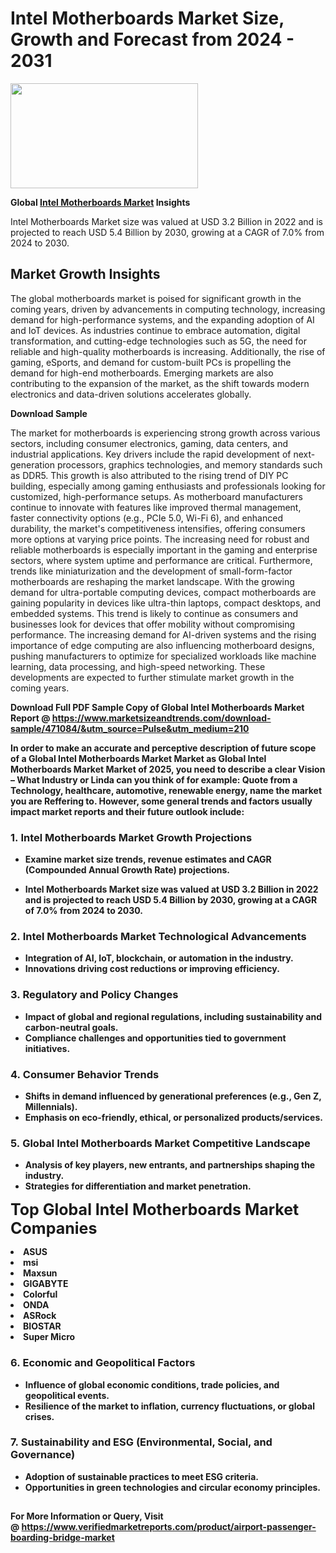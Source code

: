 <H1>Intel Motherboards Market Size, Growth and Forecast from 2024 - 2031</H1><img class="aligncenter size-medium wp-image-584254" src="https://thirdeyenews.in/wp-content/uploads/2024/09/Global-Market-Research-300x168.jpeg" alt="" width="300" height="168" /><p><strong>Global&nbsp;<a href="https://www.marketsizeandtrends.com/download-sample/471084/&amp;utm_source=Pulse&amp;utm_medium=210">Intel Motherboards Market</a> Insights</strong></p><p>Intel Motherboards Market size was valued at USD 3.2 Billion in 2022 and is projected to reach USD 5.4 Billion by 2030, growing at a CAGR of 7.0% from 2024 to 2030.</p><p><h2>Market Growth Insights</h2> <p>The global motherboards market is poised for significant growth in the coming years, driven by advancements in computing technology, increasing demand for high-performance systems, and the expanding adoption of AI and IoT devices. As industries continue to embrace automation, digital transformation, and cutting-edge technologies such as 5G, the need for reliable and high-quality motherboards is increasing. Additionally, the rise of gaming, eSports, and demand for custom-built PCs is propelling the demand for high-end motherboards. Emerging markets are also contributing to the expansion of the market, as the shift towards modern electronics and data-driven solutions accelerates globally.</p> <p><strong>Download Sample</strong></p> <p>The market for motherboards is experiencing strong growth across various sectors, including consumer electronics, gaming, data centers, and industrial applications. Key drivers include the rapid development of next-generation processors, graphics technologies, and memory standards such as DDR5. This growth is also attributed to the rising trend of DIY PC building, especially among gaming enthusiasts and professionals looking for customized, high-performance setups. As motherboard manufacturers continue to innovate with features like improved thermal management, faster connectivity options (e.g., PCIe 5.0, Wi-Fi 6), and enhanced durability, the market's competitiveness intensifies, offering consumers more options at varying price points. The increasing need for robust and reliable motherboards is especially important in the gaming and enterprise sectors, where system uptime and performance are critical. Furthermore, trends like miniaturization and the development of small-form-factor motherboards are reshaping the market landscape. With the growing demand for ultra-portable computing devices, compact motherboards are gaining popularity in devices like ultra-thin laptops, compact desktops, and embedded systems. This trend is likely to continue as consumers and businesses look for devices that offer mobility without compromising performance. The increasing demand for AI-driven systems and the rising importance of edge computing are also influencing motherboard designs, pushing manufacturers to optimize for specialized workloads like machine learning, data processing, and high-speed networking. These developments are expected to further stimulate market growth in the coming years. <p><strong></p><p><span class=""><strong>Download Full PDF Sample Copy of Global Intel Motherboards Market Report</strong> @ <a href="https://www.marketsizeandtrends.com/download-sample/471084/&amp;utm_source=Pulse&amp;utm_medium=210" target="_blank">https://www.marketsizeandtrends.com/download-sample/471084/&amp;utm_source=Pulse&amp;utm_medium=210</a></span></p><p>In order to make an accurate and perceptive description of future scope of a Global&nbsp;Intel Motherboards Market Market as Global&nbsp;Intel Motherboards Market Market of 2025, you need to describe a clear Vision &ndash; What Industry or Linda can you think of for example: Quote from a Technology, healthcare, automotive, renewable energy, name the market you are Reffering to. However, some general trends and factors usually impact market reports and their future outlook include:</p><h3>1.&nbsp;<strong>Intel Motherboards Market Growth Projections</strong></h3><ul><li>Examine market size trends, revenue estimates and CAGR (Compounded Annual Growth Rate) projections.</li><li><p>Intel Motherboards Market size was valued at USD 3.2 Billion in 2022 and is projected to reach USD 5.4 Billion by 2030, growing at a CAGR of 7.0% from 2024 to 2030.</p></li></ul><h3>2.&nbsp;<strong>Intel Motherboards Market Technological Advancements</strong></h3><ul><li>Integration of AI, IoT, blockchain, or automation in the industry.</li><li>Innovations driving cost reductions or improving efficiency.</li></ul><h3>3.&nbsp;<strong>Regulatory and Policy Changes</strong></h3><ul><li>Impact of global and regional regulations, including sustainability and carbon-neutral goals.</li><li>Compliance challenges and opportunities tied to government initiatives.</li></ul><h3>4.&nbsp;<strong>Consumer Behavior Trends</strong></h3><ul><li>Shifts in demand influenced by generational preferences (e.g., Gen Z, Millennials).</li><li>Emphasis on eco-friendly, ethical, or personalized products/services.</li></ul><h3>5.&nbsp;<strong>Global Intel Motherboards Market Competitive Landscape</strong></h3><ul><li>Analysis of key players, new entrants, and partnerships shaping the industry.</li><li>Strategies for differentiation and market penetration.</li></ul><p data-pm-slice="1 1 []"><span style="color: inherit; font-family: inherit; font-size: 25px;">Top Global Intel Motherboards Market Companies</span></p><div class="" data-test-id=""><p><li>ASUS</li><li> msi</li><li> Maxsun</li><li> GIGABYTE</li><li> Colorful</li><li> ONDA</li><li> ASRock</li><li> BIOSTAR</li><li> Super Micro</li></p></div><h3>6.&nbsp;<strong>Economic and Geopolitical Factors</strong></h3><ul><li>Influence of global economic conditions, trade policies, and geopolitical events.</li><li>Resilience of the market to inflation, currency fluctuations, or global crises.</li></ul><h3>7.&nbsp;<strong>Sustainability and ESG (Environmental, Social, and Governance)</strong></h3><ul><li>Adoption of sustainable practices to meet ESG criteria.</li><li>Opportunities in green technologies and circular economy principles.</li></ul><h2><strong style="font-size: 14px;">For More Information or Query, Visit @&nbsp;</strong><a style="background-color: #ffffff; font-size: 14px;" href="https://www.marketsizeandtrends.com/report/intel-motherboards-market/" target="_blank">https://www.verifiedmarketreports.com/product/airport-passenger-boarding-bridge-market</a></h2>
